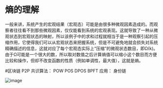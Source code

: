 # 熵的理解
一般来讲，系统产生的宏观结果（宏观态）可能是由很多种微观因素造成的。而观察者往往看不到那些微观因素，仅仅能看到系统的宏观表现。这就导致了一种从微观状态到宏观状态的映射，所以该例子中的求和过程就相当于是一种观察引起的压缩作用，它使得我们可以从宏观状态来把握系统，但是不可避免地就会损失对系统精确描述的信息，这就对应了每个宏观态实际上“压缩”的微观状态数目，即Ω(k)。由于Ω可能是一个很大的数，所以取对数值之后计算熵值可以缩小这个数目而方便比较和操作，但却不改变函数的性质（例如单调性，最大值），这就是熵。

#区块链
P2P
共识算法： POW POS DPOS BPFT
应用： 身份链

![image](https://user-images.githubusercontent.com/20885603/159447190-c56653f4-afb9-4b50-9903-de3d3c5a7056.png)
